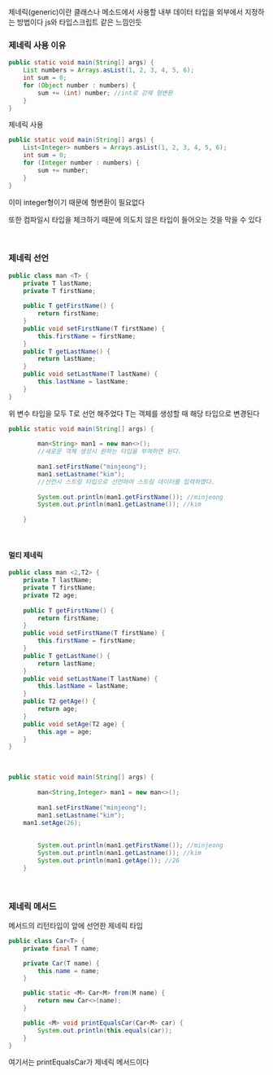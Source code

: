제네릭(generic)이란 클래스나  메소드에서 사용할 내부 데이터 타입을 외부에서 지정하는 방법이다 js와 타입스크립트 같은 느낌인듯

### 제네릭 사용 이유

``` java
public static void main(String[] args) {
    List numbers = Arrays.asList(1, 2, 3, 4, 5, 6);
    int sum = 0;
    for (Object number : numbers) {
        sum += (int) number; //int로 강제 형변환
    }
} 
```

제네릭 사용

``` java
public static void main(String[] args) {
    List<Integer> numbers = Arrays.asList(1, 2, 3, 4, 5, 6);
    int sum = 0;
    for (Integer number : numbers) {
        sum += number;
    }
}
```

이미 integer형이기 때문에 형변환이 필요없다

또한 컴파일시 타입을 체크하기 때문에 의도치 않은 타입이 들어오는 것을 막을 수 있다

&nbsp;

### 제네릭 선언

``` java
public class man <T> {
	private T lastName;
	private T firstName;
	
	public T getFirstName() {
		return firstName;
	}
	public void setFirstName(T firstName) {
		this.firstName = firstName;
	}
	public T getLastName() {
		return lastName;
	}
	public void setLastName(T lastName) {
		this.lastName = lastName;
	}
}
```

위 변수 타입을 모두 T로 선언 해주었다 T는 객체를 생성할 때 해당 타입으로 변경된다



``` java
public static void main(String[] args) {
		
		man<String> man1 = new man<>();
		//새로운 객체 생성시 원하는 타입을 부여하면 된다.
		
		man1.setFirstName("minjeong");
		man1.setLastname("kim");
		//선언시 스트링 타입으로 선언하여 스트링 데이터를 입력하였다.
		
		System.out.println(man1.getFirstName()); //minjeong
		System.out.println(man1.getLastname()); //kim
		
	}
```

&nbsp;

#### 멀티 제네릭

``` java
public class man <2,T2> {
	private T lastName;
	private T firstName;
	private T2 age;
	
	public T getFirstName() {
		return firstName;
	}
	public void setFirstName(T firstName) {
		this.firstName = firstName;
	}
	public T getLastName() {
		return lastName;
	}
	public void setLastName(T lastName) {
		this.lastName = lastName;
	}
	public T2 getAge() {
		return age;
	}
	public void setAge(T2 age) {
		this.age = age;
	}
}
```

&nbsp;

``` java
public static void main(String[] args) {
		
		man<String,Integer> man1 = new man<>();
		
		man1.setFirstName("minjeong");
		man1.setLastname("kim");
  	man1.setAge(26);
	
		
		System.out.println(man1.getFirstName()); //minjeong
		System.out.println(man1.getLastname()); //kim
		System.out.println(man1.getAge()); //26
	}
```



&nbsp;

### 제네릭 메서드

메서드의 리턴타입이 앞에 선언한 제네릭 타입

``` java
public class Car<T> {
    private final T name;

    private Car(T name) {
        this.name = name;
    }

    public static <M> Car<M> from(M name) {
        return new Car<>(name);
    }

    public <M> void printEqualsCar(Car<M> car) {
        System.out.println(this.equals(car));
    }
}
```

여기서는 printEqualsCar가 제네릭 메서드이다
